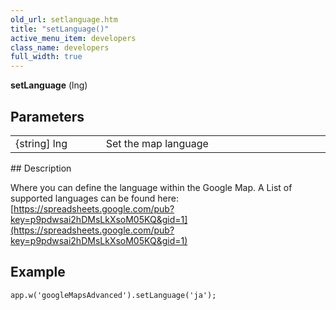 ```yaml
---
old_url: setlanguage.htm
title: "setLanguage()"
active_menu_item: developers
class_name: developers
full_width: true
---
```



**setLanguage** (lng)

## Parameters

<table>
<tr>
<td width="169">
{string] lng

</td>
<td width="17">
</td>
<td width="694">
Set the map language

</td>
</tr>
</table>
## Description

Where you can define the language within the Google Map. A List of supported languages can be found here: [https://spreadsheets.google.com/pub?key=p9pdwsai2hDMsLkXsoM05KQ&gid=1](https://spreadsheets.google.com/pub?key=p9pdwsai2hDMsLkXsoM05KQ&gid=1)

## Example

     
    app.w('googleMapsAdvanced').setLanguage('ja');
     
   


